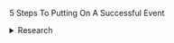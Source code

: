 5 Steps To Putting On A Successful Event
<details>
<summary>Research</summary>
  
<details>
  <summary>Define your goals and objectives</summary>
  * one
  * two
 </details>
 
 <details>
  <summary>Outline what your event will entail, and check it is feasible</summary>
  * aaa
  * bbb
 </details>

</details>

